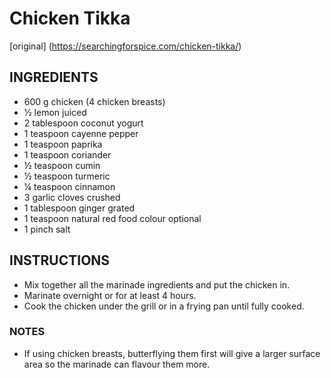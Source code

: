 # Chicken Tikka

[original] (https://searchingforspice.com/chicken-tikka/)


## INGREDIENTS
 
- 600 g chicken (4 chicken breasts)
- ½ lemon juiced
- 2 tablespoon coconut yogurt
- 1 teaspoon cayenne pepper
- 1 teaspoon paprika
- 1 teaspoon coriander
- ½ teaspoon cumin
- ½ teaspoon turmeric
- ¼ teaspoon cinnamon
- 3 garlic cloves crushed
- 1 tablespoon ginger grated
- 1 teaspoon natural red food colour optional
- 1 pinch salt

## INSTRUCTIONS
 
- Mix together all the marinade ingredients and put the chicken in.
- Marinate overnight or for at least 4 hours.
- Cook the chicken under the grill or in a frying pan until fully cooked.

### NOTES
- If using chicken breasts, butterflying them first will give a larger surface area so the marinade can flavour them more.
